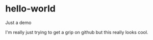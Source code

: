 # hello-world
Just a demo

I'm really just trying to get a grip on github
but this really looks cool.
